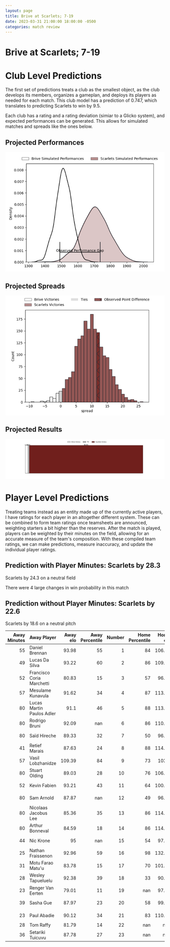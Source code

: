 ```yaml
---  
layout: page  
title: Brive at Scarlets; 7-19  
date: 2023-03-31 21:00:00 18:00:00 -0500  
categories: match review  
---
```

# Brive at Scarlets; 7-19

# Club Level Predictions


The first set of predictions treats a club as the smallest object, as the club develops its members, organizes a gameplan, and deploys its players as needed for each match. This club model has a prediction of 0.747, which translates to predicting Scarlets to win by 9.5.

Each club has a rating and a rating deviation (simiar to a Glicko system), and expected performances can be generated. This allows for simulated matches and spreads like the ones below.
## Projected Performances


![Projected Performances](plots/performances_2023-03-31-Scarlets-Brive.png)
## Projected Spreads


![Projected Spreads](plots/spreads_2023-03-31-Scarlets-Brive.png)
## Projected Results


![Projected Results](plots/resultbar_2023-03-31-Scarlets-Brive.png)
# Player Level Predictions


Treating teams instead as an entity made up of the currently active players, I have ratings for each player in an altogether different system. These can be combined to form team ratings once teamsheets are announced, weighting starters a bit higher than the reserves. After the match is played, players can be weighted by their minutes on the field, allowing for an accurate measure of the team's composition. With these compiled team ratings, we can make predictions, measure inaccuracy, and update the individual player ratings.
## Prediction with Player Minutes: Scarlets by 28.3


Scarlets by 24.3 on a neutral field

There were 4 large changes in win probability in this match
## Prediction without Player Minutes: Scarlets by 22.6


Scarlets by 18.6 on a neutral pitch



|   Away Minutes | Away Player               |   Away elo |   Away Percentile |   Number |   Home Percentile |   Home elo | Home Player      |   Home Minutes |
|---------------:|:--------------------------|-----------:|------------------:|---------:|------------------:|-----------:|:-----------------|---------------:|
|             55 | Daniel Brennan            |      93.98 |                55 |        1 |                84 |     106.87 | Kemsley Mathias  |             52 |
|             49 | Lucas Da Silva            |      93.22 |                60 |        2 |                86 |     109.85 | Ken Owens        |             52 |
|             52 | Francisco Coria Marchetti |      80.83 |                15 |        3 |                57 |      96.97 | Javan Sebastian  |             51 |
|             57 | Mesulame Kunavula         |      91.62 |                34 |        4 |                87 |     113.16 | Vaea Fifita      |             80 |
|             80 | Lucas Martin Paulos Adler |      91.1  |                46 |        5 |                88 |     113.68 | Sam Lousi        |             80 |
|             80 | Rodrigo Bruni             |      92.09 |               nan |        6 |                86 |     110.62 | Aaron Shingler   |             80 |
|             80 | Saïd Hireche              |      89.33 |                32 |        7 |                50 |      96.04 | Joshua McLeod    |             80 |
|             41 | Retief Marais             |      87.63 |                24 |        8 |                88 |     114.61 | Sione Kalamafoni |             80 |
|             57 | Vasil Lobzhanidze         |     109.39 |                84 |        9 |                73 |     103.6  | Gareth Davies    |             71 |
|             80 | Stuart Olding             |      89.03 |                28 |       10 |                76 |     106.32 | Sam Costelow     |             30 |
|             52 | Kevin Fabien              |      93.21 |                43 |       11 |                64 |     100.19 | Ryan Conbeer     |             80 |
|             80 | Sam Arnold                |      87.87 |               nan |       12 |                49 |      96.04 | Johnny Williams  |             80 |
|             80 | Nicolaas Jacobus Lee      |      85.36 |                35 |       13 |                86 |     114.05 | Joe Roberts      |             60 |
|             80 | Arthur Bonneval           |      84.59 |                18 |       14 |                86 |     114.11 | Steffan Evans    |             80 |
|             44 | Nic Krone                 |      95    |               nan |       15 |                54 |      97.59 | Tom Rogers       |             80 |
|             25 | Nathan Fraissenon         |      92.96 |                59 |       16 |                98 |     132.05 | Wyn Jones        |             28 |
|             31 | Motu Farao Matu'u         |      83.78 |                15 |       17 |                70 |     101.05 | Shaun Evans      |             28 |
|             28 | Wesley Tapueluelu         |      92.38 |                39 |       18 |                33 |      90.86 | Sam Wainwright   |             29 |
|             23 | Renger Van Eerten         |      79.01 |                11 |       19 |               nan |      97.01 | Kieran Hardy     |              9 |
|             39 | Sasha Gue                 |      87.97 |                23 |       20 |                58 |      99.78 | Rhys Patchell    |             50 |
|             23 | Paul Abadie               |      90.12 |                34 |       21 |                83 |     110.74 | Ioan Nicholas    |             20 |
|             28 | Tom Raffy                 |      81.79 |                14 |       22 |               nan |     nan    | nan              |            nan |
|             36 | Setariki Tuicuvu          |      87.78 |                27 |       23 |               nan |     nan    | nan              |            nan |

